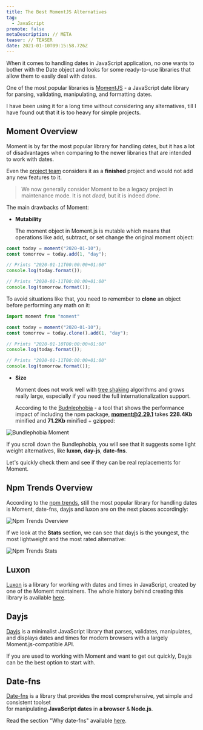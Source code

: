```yaml
---
title: The Best MomentJS Alternatives
tag:
  - JavaScript
promote: false
metaDescription: // META
teaser: // TEASER
date: 2021-01-10T09:15:58.726Z
---
```

When it comes to handling dates in JavaScript application, no one wants to bother with the Date object and looks for some ready-to-use libraries that allow them to easily deal with dates.

One of the most popular libraries is [MomentJS](https://momentjs.com/) - a JavaScript date library for parsing, validating, manipulating, and formatting dates.

I have been using it for a long time without considering any alternatives, till I have found out that it is too heavy for simple projects.

## Moment Overview

Moment is by far the most popular library for handling dates, but it has a lot of disadvantages when comparing to the newer libraries that are intended to work with dates.

Even the [project team](https://momentjs.com/docs/#/-project-status/) considers it as a **finished** project and would not add any new features to it.

> We now generally consider Moment to be a legacy project in maintenance mode. It is not *dead*, but it is indeed *done*.

The main drawbacks of Moment:

* **Mutability**

  The moment object in Moment.js is mutable which means that operations like add, subtract, or set change the original moment object:

```javascript
const today = moment("2020-01-10"); 
const tomorrow = today.add(1, "day"); 

// Prints "2020-01-11T00:00:00+01:00"
console.log(today.format());

// Prints "2020-01-11T00:00:00+01:00"
console.log(tomorrow.format());
```

To avoid situations like that, you need to remember to **clone** an object before performing any math on it:

```javascript
import moment from "moment"

const today = moment("2020-01-10");
const tomorrow = today.clone().add(1, "day"); 

// Prints "2020-01-10T00:00:00+01:00"
console.log(today.format());

// Prints "2020-01-11T00:00:00+01:00"
console.log(tomorrow.format());
```

* **Size**

  Moment does not work well with [tree shaking](https://webpack.js.org/guides/tree-shaking/) algorithms and grows really large, especially if you need the full internationalization support.

  According to the [Budnlephobia](https://github.com/pastelsky/bundlephobia) - a tool that shows the performance impact of including the npm package, **moment@2.29.1** takes **228.4Kb** minified and **71.2Kb** minified + gzipped:

![Bundlephobia Moment](/img/screenshot-2021-01-10-at-10.42.11.png "Bundlephobia Moment")

If you scroll down the Bundlephobia, you will see that it suggests some light weight alternatives, like **luxon**, **day-js**, **date-fns**.

Let's quickly check them and see if they can be real replacements for Moment.

## Npm Trends Overview

According to the [npm trends](https://www.npmtrends.com/dayjs-vs-date-fns-vs-moment-vs-luxon), still the most popular library for handling dates is Moment, date-fns, dayjs and luxon are on the next places accordingly:

![Npm Trends Overview](/img/screenshot-2021-01-10-at-11.12.34.png "Npm Trends Overview")

If we look at the **Stats** section, we can see that dayjs is the youngest, the most lightweight and the most rated alternative:

![Npm Trends Stats](/img/screenshot-2021-01-10-at-11.15.27.png "Npm Trends Stats")

## Luxon

[Luxon](https://github.com/moment/luxon) is a library for working with dates and times in JavaScript, created by one of the Moment maintainers. The whole history behind creating this library is available [here](https://github.com/moment/luxon/blob/master/docs/why.md).

## Dayjs

[Dayjs](https://github.com/iamkun/dayjs) is a minimalist JavaScript library that parses, validates, manipulates, and displays dates and times for modern browsers with a largely Moment.js-compatible API.

If you are used to working with Moment and want to get out quickly, Dayjs can be the best option to start with.

## Date-fns

[Date-fns](https://github.com/date-fns/date-fns) is a library that provides the most comprehensive, yet simple and consistent toolset\
for manipulating **JavaScript dates** in **a browser** & **Node.js**.

Read the section "Why date-fns" available [here](https://date-fns.org/).